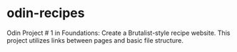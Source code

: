 # odin-recipes
Odin Project # 1 in Foundations: Create a Brutalist-style recipe website.
This project utilizes links between pages and basic file structure.